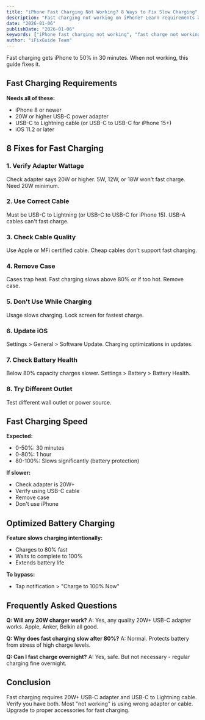 ```yaml
---
title: "iPhone Fast Charging Not Working? 8 Ways to Fix Slow Charging"
description: "Fast charging not working on iPhone? Learn requirements and fix fast charging issues to charge iPhone to 50% in 30 minutes."
date: "2026-01-06"
publishDate: "2026-01-06"
keywords: ["iPhone fast charging not working", "fast charge not working", "iPhone charges slowly", "enable fast charging", "20W charging not working"]
author: "iFixGuide Team"
---
```


Fast charging gets iPhone to 50% in 30 minutes. When not working, this guide fixes it.

## Fast Charging Requirements

**Needs all of these:**
- iPhone 8 or newer
- 20W or higher USB-C power adapter
- USB-C to Lightning cable (or USB-C to USB-C for iPhone 15+)
- iOS 11.2 or later

## 8 Fixes for Fast Charging

### 1. Verify Adapter Wattage
Check adapter says 20W or higher. 5W, 12W, or 18W won't fast charge. Need 20W minimum.

### 2. Use Correct Cable
Must be USB-C to Lightning (or USB-C to USB-C for iPhone 15). USB-A cables can't fast charge.

### 3. Check Cable Quality
Use Apple or MFi certified cable. Cheap cables don't support fast charging.

### 4. Remove Case
Cases trap heat. Fast charging slows above 80% or if too hot. Remove case.

### 5. Don't Use While Charging
Usage slows charging. Lock screen for fastest charge.

### 6. Update iOS
Settings > General > Software Update. Charging optimizations in updates.

### 7. Check Battery Health
Below 80% capacity charges slower. Settings > Battery > Battery Health.

### 8. Try Different Outlet
Test different wall outlet or power source.

## Fast Charging Speed

**Expected:**
- 0-50%: 30 minutes
- 0-80%: 1 hour
- 80-100%: Slows significantly (battery protection)

**If slower:**
- Check adapter is 20W+
- Verify using USB-C cable
- Remove case
- Don't use iPhone

## Optimized Battery Charging

**Feature slows charging intentionally:**
- Charges to 80% fast
- Waits to complete to 100%
- Extends battery life

**To bypass:**
- Tap notification > "Charge to 100% Now"

## Frequently Asked Questions

**Q: Will any 20W charger work?**
A: Yes, any quality 20W+ USB-C adapter works. Apple, Anker, Belkin all good.

**Q: Why does fast charging slow after 80%?**
A: Normal. Protects battery from stress of high charge levels.

**Q: Can I fast charge overnight?**
A: Yes, safe. But not necessary - regular charging fine overnight.

## Conclusion
Fast charging requires 20W+ USB-C adapter and USB-C to Lightning cable. Verify you have both. Most "not working" is using wrong adapter or cable. Upgrade to proper accessories for fast charging.
